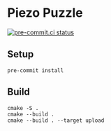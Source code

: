 # Piezo Puzzle

[![pre-commit.ci status](https://results.pre-commit.ci/badge/github/dieret/piezo-puzzle/master.svg)](https://results.pre-commit.ci/latest/github/dieret/piezo-puzzle/master)

## Setup

```
pre-commit install
```

## Build

```
cmake -S .
cmake --build .
cmake --build . --target upload
```
